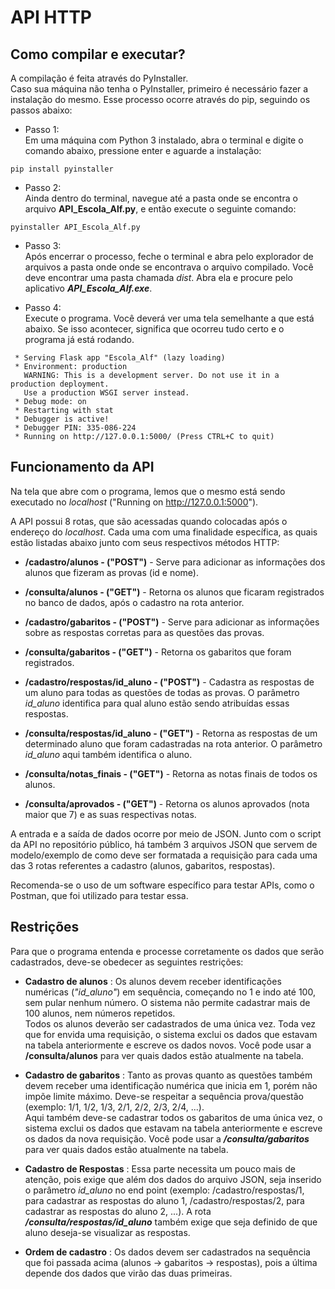 # API HTTP

Como compilar e executar?
---
A compilação é feita através do PyInstaller.  
Caso sua máquina não tenha o PyInstaller, primeiro é necessário fazer a instalação do mesmo. Esse processo ocorre através do pip, seguindo os passos abaixo:

- Passo 1:  
Em uma máquina com Python 3 instalado, abra o terminal e digite o comando abaixo, pressione enter e aguarde a instalação:  
```
pip install pyinstaller
```
- Passo 2:  
Ainda dentro do terminal, navegue até a pasta onde se encontra o arquivo **API_Escola_Alf.py**, e então execute o seguinte comando:
```
pyinstaller API_Escola_Alf.py
```
- Passo 3:  
Após encerrar o processo, feche o terminal e abra pelo explorador de arquivos a pasta onde onde se encontrava o arquivo compilado.
Você deve encontrar uma pasta chamada *dist*. Abra ela e procure pelo aplicativo ___API_Escola_Alf.exe___.

- Passo 4:  
Execute o programa. Você deverá ver uma tela semelhante a que está abaixo. Se isso acontecer, significa que ocorreu tudo certo e o programa já está rodando.  

```
 * Serving Flask app "Escola_Alf" (lazy loading)
 * Environment: production
   WARNING: This is a development server. Do not use it in a production deployment.
   Use a production WSGI server instead.
 * Debug mode: on
 * Restarting with stat
 * Debugger is active!
 * Debugger PIN: 335-086-224
 * Running on http://127.0.0.1:5000/ (Press CTRL+C to quit)
```

Funcionamento da API
---
Na tela que abre com o programa, lemos que o mesmo está sendo executado no *localhost* ("Running on http://127.0.0.1:5000").  

A API possui 8 rotas, que são acessadas quando colocadas após o endereço do *localhost*. Cada uma com uma finalidade específica, as quais estão listadas abaixo junto com seus respectivos métodos HTTP:  
  
  - **/cadastro/alunos - ("POST")** -  Serve para adicionar as informações dos alunos que fizeram as provas (id e nome).

  - **/consulta/alunos - ("GET")** - Retorna os alunos que ficaram registrados no banco de dados, após o cadastro na rota anterior.

  - **/cadastro/gabaritos - ("POST")** - Serve para adicionar as informações sobre as respostas corretas para as questões das provas.

  - **/consulta/gabaritos - ("GET")** - Retorna os gabaritos que foram registrados.

  - **/cadastro/respostas/id_aluno - ("POST")** - Cadastra as respostas de um aluno para todas as questões de todas as provas. O parâmetro *id_aluno* identifica para qual aluno estão sendo atribuídas essas respostas.

  - **/consulta/respostas/id_aluno -  ("GET")** - Retorna as respostas de um determinado aluno que foram cadastradas na rota anterior. O parâmetro *id_aluno*  aqui também identifica o aluno.

  - **/consulta/notas_finais - ("GET")** - Retorna as notas finais de todos os alunos.

  - **/consulta/aprovados - ("GET")** - Retorna os alunos aprovados (nota maior que 7) e as suas respectivas notas.

A entrada e a saída de dados ocorre por meio de JSON. Junto com o script da API no repositório público, há também 3 arquivos JSON que servem de modelo/exemplo de como deve ser formatada a requisição para cada uma das 3 rotas referentes a cadastro (alunos, gabaritos, respostas).  

Recomenda-se o uso de um software específico para testar APIs, como o Postman, que foi utilizado para testar essa.

Restrições
---
Para que o programa entenda e processe corretamente os dados que serão cadastrados, deve-se obedecer as seguintes restrições:  

- **Cadastro de alunos** :  Os alunos devem receber identificações numéricas (*"id_aluno"*) em sequência, começando no 1 e indo até 100, sem pular nenhum número. O sistema não permite cadastrar mais de 100 alunos, nem números repetidos.  
Todos os alunos deverão ser cadastrados de uma única vez. Toda vez que for envida uma requisição, o sistema exclui os dados que estavam na tabela anteriormente e escreve os dados novos. Você pode usar a **/consulta/alunos** para ver quais dados estão atualmente na tabela.  

- **Cadastro de gabaritos** : Tanto as provas quanto as questões também devem receber uma identificação numérica que inicia em 1, porém não impõe limite máximo. Deve-se respeitar a sequência prova/questão (exemplo: 1/1, 1/2, 1/3, 2/1, 2/2, 2/3, 2/4, ...).  
Aqui também deve-se cadastrar todos os gabaritos de uma única vez, o sistema exclui os dados que estavam na tabela anteriormente e escreve os dados da nova requisição. Você pode usar a ***/consulta/gabaritos*** para ver quais dados estão atualmente na tabela.  

- **Cadastro de Respostas** : Essa parte necessita um pouco mais de atenção, pois exige que além dos dados do arquivo JSON, seja inserido o parâmetro *id_aluno* no end point (exemplo: /cadastro/respostas/1, para cadastrar as respostas do aluno 1, /cadastro/respostas/2, para cadastrar as respostas do aluno 2, ...). A rota ***/consulta/respostas/id_aluno*** também exige que seja definido de que aluno deseja-se visualizar as respostas.

- **Ordem de cadastro** : Os dados devem ser cadastrados na sequência que foi passada acima (alunos -> gabaritos -> respostas), pois a última depende dos dados que virão das duas primeiras.